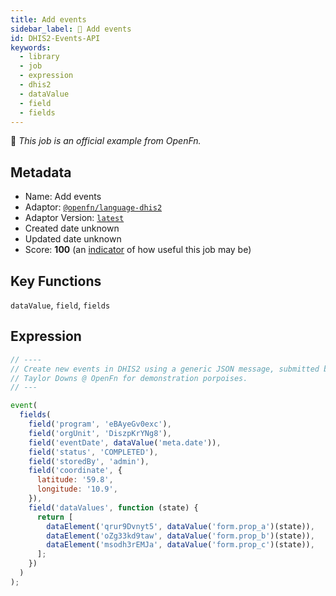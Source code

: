 ```yaml
---
title: Add events
sidebar_label: 📜 Add events
id: DHIS2-Events-API
keywords:
  - library
  - job
  - expression
  - dhis2
  - dataValue
  - field
  - fields
---
```


📜 <em>This job is an official example from OpenFn.</em>

## Metadata

- Name: Add events
- Adaptor: [`@openfn/language-dhis2`](https://www.github.com/openfn/language-dhis2)
- Adaptor Version: [`latest`](https://www.github.com/openfn/language-dhis2)
- Created date unknown
- Updated date unknown
- Score: <b>100</b> (an [indicator](/adaptors/library/#library-scores) of how useful this job may be)

## Key Functions

`dataValue`, `field`, `fields`

## Expression

```js
// ----
// Create new events in DHIS2 using a generic JSON message, submitted by
// Taylor Downs @ OpenFn for demonstration porpoises.
// ---

event(
  fields(
    field('program', 'eBAyeGv0exc'),
    field('orgUnit', 'DiszpKrYNg8'),
    field('eventDate', dataValue('meta.date')),
    field('status', 'COMPLETED'),
    field('storedBy', 'admin'),
    field('coordinate', {
      latitude: '59.8',
      longitude: '10.9',
    }),
    field('dataValues', function (state) {
      return [
        dataElement('qrur9Dvnyt5', dataValue('form.prop_a')(state)),
        dataElement('oZg33kd9taw', dataValue('form.prop_b')(state)),
        dataElement('msodh3rEMJa', dataValue('form.prop_c')(state)),
      ];
    })
  )
);

```